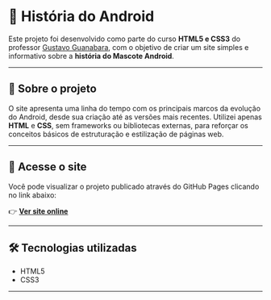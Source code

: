 # 📱 História do Android

Este projeto foi desenvolvido como parte do curso **HTML5 e CSS3** do professor [Gustavo Guanabara](https://www.cursoemvideo.com/), com o objetivo de criar um site simples e informativo sobre a **história do Mascote Android**.

---

## 🧠 Sobre o projeto

O site apresenta uma linha do tempo com os principais marcos da evolução do Android, desde sua criação até as versões mais recentes. Utilizei apenas **HTML** e **CSS**, sem frameworks ou bibliotecas externas, para reforçar os conceitos básicos de estruturação e estilização de páginas web.

---

## 🔗 Acesse o site

Você pode visualizar o projeto publicado através do GitHub Pages clicando no link abaixo:

👉 [**Ver site online**](https://adsmendees11.github.io/Site-Simples/)  

---

## 🛠️ Tecnologias utilizadas

- HTML5
- CSS3
  
---
